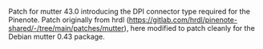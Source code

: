 Patch for mutter 43.0 introducing the DPI connector type required for the
Pinenote. Patch originally from hrdl
(https://gitlab.com/hrdl/pinenote-shared/-/tree/main/patches/mutter), here
modified to patch cleanly for the Debian mutter 0.43 package.
